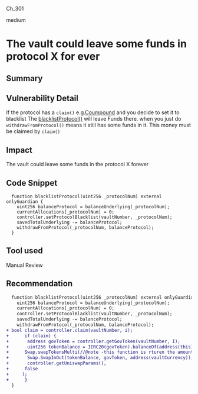 Ch_301

medium

# The vault could leave some funds in protocol X for ever

## Summary

## Vulnerability Detail
If the protocol has a `claim()` e.g.[Coumpound](https://github.com/sherlock-audit/2023-01-derby/blob/main/derby-yield-optimiser/contracts/Providers/CompoundProvider.sol#L133-L139) and you decide to set it to blacklist 
The [blacklistProtocol()](https://github.com/sherlock-audit/2023-01-derby/blob/main/derby-yield-optimiser/contracts/Vault.sol#L477-L483) will leave Funds there.
 when you just do ` withdrawFromProtocol()` means it still has some funds in it. 
 This money must be claimed by `claim()` 

## Impact
The vault could leave some funds in the protocol X forever

## Code Snippet
```solidity
  function blacklistProtocol(uint256 _protocolNum) external onlyGuardian {
    uint256 balanceProtocol = balanceUnderlying(_protocolNum);
    currentAllocations[_protocolNum] = 0;
    controller.setProtocolBlacklist(vaultNumber, _protocolNum);
    savedTotalUnderlying -= balanceProtocol;
    withdrawFromProtocol(_protocolNum, balanceProtocol);
  }
```
## Tool used

Manual Review

## Recommendation
```diff
  function blacklistProtocol(uint256 _protocolNum) external onlyGuardian {
    uint256 balanceProtocol = balanceUnderlying(_protocolNum);
    currentAllocations[_protocolNum] = 0;
    controller.setProtocolBlacklist(vaultNumber, _protocolNum);
    savedTotalUnderlying -= balanceProtocol;
    withdrawFromProtocol(_protocolNum, balanceProtocol);
+ bool claim = controller.claim(vaultNumber, i);
+      if (claim) {
+       address govToken = controller.getGovToken(vaultNumber, I);
+       uint256 tokenBalance = IERC20(govToken).balanceOf(address(this));
+      Swap.swapTokensMulti(//@note -this function is rturen the amount received from UniswapV3, but you don't save it here 
+       Swap.SwapInOut(tokenBalance, govToken, address(vaultCurrency)),
+       controller.getUniswapParams(),                                 
+      false
+     );
+      }
  }
```